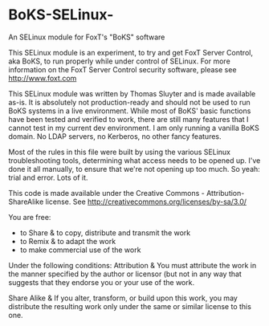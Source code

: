BoKS-SELinux-
=============

An SELinux module for FoxT's "BoKS" software

This SELinux module is an experiment, to try and get FoxT Server Control,
aka BoKS, to run properly while under control of SELinux. For more information
on the FoxT Server Control security software, please see http://www.foxt.com

This SELinux module was written by Thomas Sluyter and is made available as-is. 
It is absolutely not production-ready and should not be used to run BoKS systems
in a live environment. While most of BoKS' basic functions have been tested and
verified to work, there are still many features that I cannot test in my current
dev environment. I am only running a vanilla BoKS domain. No LDAP servers, no 
Kerberos, no other fancy features. 
 
Most of the rules in this file were built by using the various SELinux troubleshooting
tools, determining what access needs to be opened up. I've done it all manually, to
ensure that we're not opening up too much. So yeah: trial and error. Lots of it. 

This code is made available under the Creative Commons - Attribution-ShareAlike
license. See http://creativecommons.org/licenses/by-sa/3.0/

You are free:
* to Share & to copy, distribute and transmit the work
* to Remix & to adapt the work
* to make commercial use of the work

Under the following conditions:
Attribution & You must attribute the work in the manner specified by the author or 
licensor (but not in any way that suggests that they endorse you or your use of 
the work.

Share Alike & If you alter, transform, or build upon this work, you may distribute 
the resulting work only under the same or similar license to this one.
